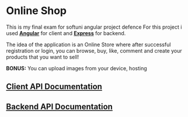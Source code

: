 # Online Shop
This is my final exam for softuni angular project defence
For this project i used **[Angular](https://angular.io/)** for client and **[Express](https://expressjs.com/)** for backend.

The idea of the application is an Online Store where after successful registration or login, you can browse, buy, like, comment and create your products that you want to sell!

**BONUS:** You can upload images from your device, hosting

## [Client API Documentation](./client/clientDocumentation.md)

## [Backend API Documentation](./server/serverDocumentation.md)
